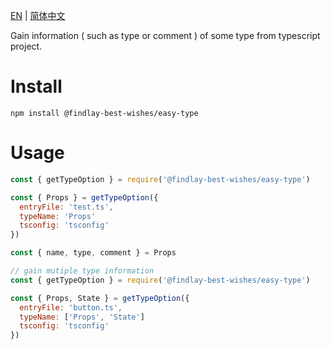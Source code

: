 [EN](./Readme.md) | [简体中文](./docs/Readme.zh.md)

Gain information ( such as type or comment ) of some type from typescript project.

# Install

```shell
npm install @findlay-best-wishes/easy-type
```

# Usage

```javascript
const { getTypeOption } = require('@findlay-best-wishes/easy-type')

const { Props } = getTypeOption({
  entryFile: 'test.ts',
  typeName: 'Props'
  tsconfig: 'tsconfig'
})

const { name, type, comment } = Props
```

```javascript
// gain mutiple type information
const { getTypeOption } = require('@findlay-best-wishes/easy-type')

const { Props, State } = getTypeOption({
  entryFile: 'button.ts',
  typeName: ['Props', 'State']
  tsconfig: 'tsconfig'
})
```
